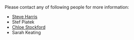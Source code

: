 Please contact any of following people for more information:

* [Steve Harris]({{site.baseurl}}/community/steve-harris)
* Stef Piatek
* [Chloe Stockford]({{site.baseurl}}/community/chloe-stockford)
* Sarah Keating
